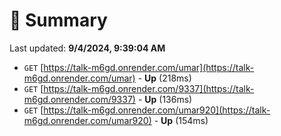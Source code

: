 # 📖 Summary
Last updated: **9/4/2024, 9:39:04 AM**

- `GET` [https://talk-m6gd.onrender.com/umar](https://talk-m6gd.onrender.com/umar) - **Up** (218ms)
- `GET` [https://talk-m6gd.onrender.com/9337](https://talk-m6gd.onrender.com/9337) - **Up** (136ms)
- `GET` [https://talk-m6gd.onrender.com/umar920](https://talk-m6gd.onrender.com/umar920) - **Up** (154ms)
